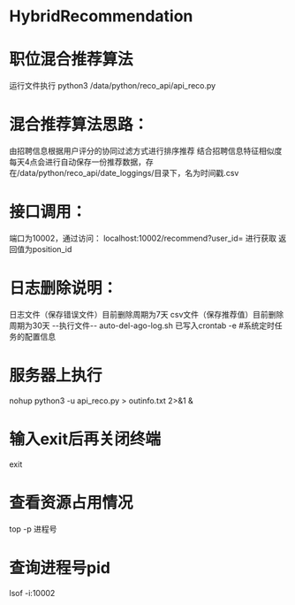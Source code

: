# HybridRecommendation
# 职位混合推荐算法
运行文件执行
python3 /data/python/reco_api/api_reco.py

# 混合推荐算法思路：
由招聘信息根据用户评分的协同过滤方式进行排序推荐
结合招聘信息特征相似度
每天4点会进行自动保存一份推荐数据，存在/data/python/reco_api/date_loggings/目录下，名为时间戳.csv

# 接口调用：
端口为10002，通过访问：
localhost:10002/recommend?user_id= 进行获取
返回值为position_id

# 日志删除说明：
日志文件（保存错误文件）目前删除周期为7天
csv文件（保存推荐值）目前删除周期为30天
--执行文件--
auto-del-ago-log.sh
已写入crontab -e #系统定时任务的配置信息


# 服务器上执行
nohup python3 -u api_reco.py > outinfo.txt 2>&1 &
# 输入exit后再关闭终端
exit

# 查看资源占用情况
top -p 进程号
# 查询进程号pid
lsof -i:10002
